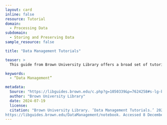 ```yaml
---
layout: card
inline: false
resource: Tutorial
domain:
  - Processing Data
subdomain:
  - Storing and Preserving Data
sample_resource: false

title: "Data Management Tutorials"

teaser: >
  This guide from Brown University Library offers a broad set of tutorials to assist naming and organizing files; storing, backing up, and versioning data; and documenting methods and describing data. On this website, you will also find links to a useful video series for data management from the University of Minnesota.

keywords:
  - “Data Management”

metadata:
  Source: "https://libguides.brown.edu/c.php?g=1050339&p=7624258#s-lg-box-24213592"
  author: "Brown University Library"
  date: 2024-07-19
  license: 
  citation: "Brown University Library. ’Data Management Tutorials.’ 2024.
https://libguides.brown.edu/DataManagement/notebook. Accessed 8 December 2024."
---
```

